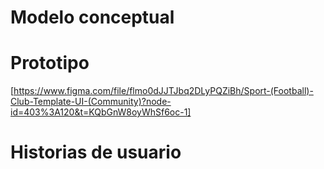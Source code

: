 # Modelo conceptual
# Prototipo
[https://www.figma.com/file/flmo0dJJTJbq2DLyPQZiBh/Sport-(Football)-Club-Template-UI-(Community)?node-id=403%3A120&t=KQbGnW8oyWhSf6oc-1]
# Historias de usuario